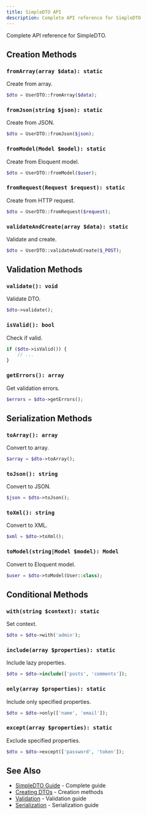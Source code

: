 ```yaml
---
title: SimpleDTO API
description: Complete API reference for SimpleDTO
---
```


Complete API reference for SimpleDTO.

## Creation Methods

### `fromArray(array $data): static`

Create from array.

```php
$dto = UserDTO::fromArray($data);
```

### `fromJson(string $json): static`

Create from JSON.

```php
$dto = UserDTO::fromJson($json);
```

### `fromModel(Model $model): static`

Create from Eloquent model.

```php
$dto = UserDTO::fromModel($user);
```

### `fromRequest(Request $request): static`

Create from HTTP request.

```php
$dto = UserDTO::fromRequest($request);
```

### `validateAndCreate(array $data): static`

Validate and create.

```php
$dto = UserDTO::validateAndCreate($_POST);
```

## Validation Methods

### `validate(): void`

Validate DTO.

```php
$dto->validate();
```

### `isValid(): bool`

Check if valid.

```php
if ($dto->isValid()) {
    // ...
}
```

### `getErrors(): array`

Get validation errors.

```php
$errors = $dto->getErrors();
```

## Serialization Methods

### `toArray(): array`

Convert to array.

```php
$array = $dto->toArray();
```

### `toJson(): string`

Convert to JSON.

```php
$json = $dto->toJson();
```

### `toXml(): string`

Convert to XML.

```php
$xml = $dto->toXml();
```

### `toModel(string|Model $model): Model`

Convert to Eloquent model.

```php
$user = $dto->toModel(User::class);
```

## Conditional Methods

### `with(string $context): static`

Set context.

```php
$dto = $dto->with('admin');
```

### `include(array $properties): static`

Include lazy properties.

```php
$dto = $dto->include(['posts', 'comments']);
```

### `only(array $properties): static`

Include only specified properties.

```php
$dto = $dto->only(['name', 'email']);
```

### `except(array $properties): static`

Exclude specified properties.

```php
$dto = $dto->except(['password', 'token']);
```

## See Also

- [SimpleDTO Guide](/simple-dto/introduction/) - Complete guide
- [Creating DTOs](/simple-dto/creating-dtos/) - Creation methods
- [Validation](/simple-dto/validation/) - Validation guide
- [Serialization](/simple-dto/serialization/) - Serialization guide

